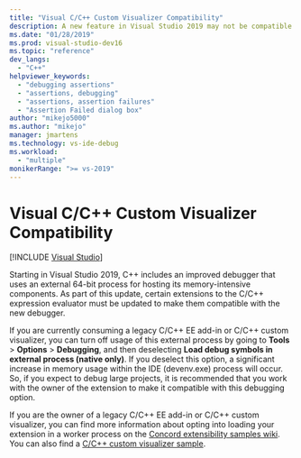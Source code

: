 ```yaml
---
title: "Visual C/C++ Custom Visualizer Compatibility"
description: A new feature in Visual Studio 2019 may not be compatible with legacy C/C++ expression evaluator add-ins and custom visualizers. See this article for details.
ms.date: "01/28/2019"
ms.prod: visual-studio-dev16
ms.topic: "reference"
dev_langs:
  - "C++"
helpviewer_keywords:
  - "debugging assertions"
  - "assertions, debugging"
  - "assertions, assertion failures"
  - "Assertion Failed dialog box"
author: "mikejo5000"
ms.author: "mikejo"
manager: jmartens
ms.technology: vs-ide-debug
ms.workload:
  - "multiple"
monikerRange: ">= vs-2019"
---
```

# Visual C/C++ Custom Visualizer Compatibility

 [!INCLUDE [Visual Studio](~/includes/applies-to-version/vs-windows-only.md)]

Starting in Visual Studio 2019, C++ includes an improved debugger that uses an external 64-bit process for hosting its memory-intensive components. As part of this update, certain extensions to the C/C++ expression evaluator must be updated to make them compatible with the new debugger.

If you are currently consuming a legacy C/C++ EE add-in or C/C++ custom visualizer, you can turn off usage of this external process by going to **Tools** > **Options** > **Debugging**, and then deselecting **Load debug symbols in external process (native only)**. If you deselect this option, a significant increase in memory usage within the IDE (devenv.exe) process will occur. So, if you expect to debug large projects, it is recommended that you work with the owner of the extension to make it compatible with this debugging option.

If you are the owner of a legacy C/C++ EE add-in or C/C++ custom visualizer, you can find more information about opting into loading your extension in a worker process on the [Concord extensibility samples wiki](https://github.com/Microsoft/ConcordExtensibilitySamples/wiki/Worker-Process-Remoting). You can also find a [C/C++ custom visualizer sample](https://github.com/Microsoft/ConcordExtensibilitySamples/tree/master/CppCustomVisualizer).